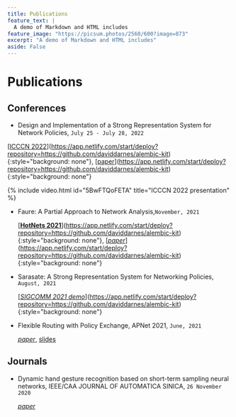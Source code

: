 ```yaml
---
title: Publications
feature_text: |
  A demo of Markdown and HTML includes
feature_image: "https://picsum.photos/2560/600?image=873"
excerpt: "A demo of Markdown and HTML includes"
aside: False
---
```


# Publications

## Conferences

- Design and Implementation of a Strong Representation System for Network Policies, 
`July 25 - July 28, 2022`

[[ICCCN 2022](http://www.icccn.org/)](https://app.netlify.com/start/deploy?repository=https://github.com/daviddarnes/alembic-kit){:style="background: none"}, 
[[paper](/)](https://app.netlify.com/start/deploy?repository=https://github.com/daviddarnes/alembic-kit){:style="background: none"}

{% include video.html id="5BwFTQoFETA" title="ICCCN 2022 presentation" %}


- Faure: A Partial Approach to Network Analysis,`November, 2021` 
  
  [[**HotNets 2021**](https://conferences.sigcomm.org/hotnets/2021/)](https://app.netlify.com/start/deploy?repository=https://github.com/daviddarnes/alembic-kit){:style="background: none"}, 
  [[*paper*](http://anduowang.github.io/docs/faure.pdf)](https://app.netlify.com/start/deploy?repository=https://github.com/daviddarnes/alembic-kit){:style="background: none"}


- Sarasate: A Strong Representation System for Networking Policies, `August, 2021`
  
  [[*SIGCOMM 2021 demo*](https://anduowang.github.io/docs/sigcomm2021demo.pdf)](https://app.netlify.com/start/deploy?repository=https://github.com/daviddarnes/alembic-kit){:style="background: none"}



- Flexible Routing with Policy Exchange, APNet 2021, `June, 2021`
  
  [*paper*](https://conferences.sigcomm.org/events/apnet2021/papers/apnet2021-2.pdf), 
  [slides](docs/apnet2021/apnet21-talk.key)


## Journals


- Dynamic hand gesture recognition based on short-term sampling neural networks, IEEE/CAA JOURNAL OF AUTOMATICA SINICA, `26 November 2020`
  
  [*paper*](https://ieeexplore.ieee.org/document/9272702)

